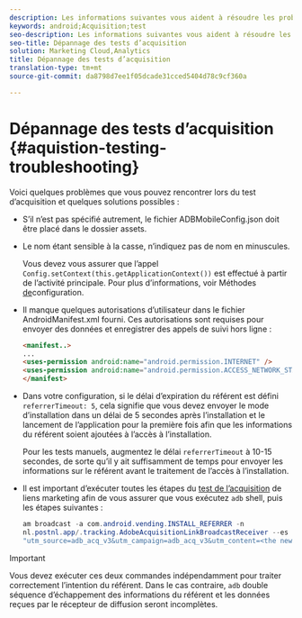 ```yaml
---
description: Les informations suivantes vous aident à résoudre les problèmes liés aux tests d’acquisition.
keywords: android;Acquisition;test
seo-description: Les informations suivantes vous aident à résoudre les problèmes liés aux tests d’acquisition.
seo-title: Dépannage des tests d’acquisition
solution: Marketing Cloud,Analytics
title: Dépannage des tests d’acquisition
translation-type: tm+mt
source-git-commit: da8798d7ee1f05dcade31cced5404d78c9cf360a

---
```



# Dépannage des tests d’acquisition {#aquistion-testing-troubleshooting}

Voici quelques problèmes que vous pouvez rencontrer lors du test d’acquisition et quelques solutions possibles :

* S’il n’est pas spécifié autrement, le fichier ADBMobileConfig.json doit être placé dans le dossier assets.

* Le nom étant sensible à la casse, n’indiquez pas de nom en minuscules.

   Vous devez vous assurer que l’appel `Config.setContext(this.getApplicationContext())` est effectué à partir de l’activité principale. Pour plus d’informations, voir Méthodes [de](https://docs.adobe.com/content/help/en/mobile-services/android/configuration-android/methods.html)configuration.

* Il manque quelques autorisations d’utilisateur dans le fichier AndroidManifest.xml fourni. Ces autorisations sont requises pour envoyer des données et enregistrer des appels de suivi hors ligne :

   ```html
   <manifest..>
   ... 
   <uses-permission android:name="android.permission.INTERNET" />
   <uses-permission android:name="android.permission.ACCESS_NETWORK_STATE" />
   </manifest>
   ```

* Dans votre configuration, si le délai d’expiration du référent est défini `referrerTimeout: 5`, cela signifie que vous devez envoyer le mode d’installation dans un délai de 5 secondes après l’installation et le lancement de l’application pour la première fois afin que les informations du référent soient ajoutées à l’accès à l’installation.

   Pour les tests manuels, augmentez le délai `referrerTimeout` à 10-15 secondes, de sorte qu’il y ait suffisamment de temps pour envoyer les informations sur le référent avant le traitement de l’accès à l’installation.

* Il est important d’exécuter toutes les étapes du [test de l’acquisition](https://docs.adobe.com/content/help/en/mobile-services/android/acquisition-android/t-testing-marketing-link-acquisition.html) de liens marketing afin de vous assurer que vous exécutez `adb` shell, puis les étapes suivantes :

   ```java
   am broadcast -a com.android.vending.INSTALL_REFERRER -n 
   nl.postnl.app/.tracking.AdobeAcquisitionLinkBroadcastReceiver --es "referrer"
   "utm_source=adb_acq_v3&utm_campaign=adb_acq_v3&utm_content=<the newly generated id at step #7>"
   ```

>[!IMPORTANT]
>
>Vous devez exécuter ces deux commandes indépendamment pour traiter correctement l’intention du référent.  Dans le cas contraire, `adb` double séquence d’échappement des informations du référent et les données reçues par le récepteur de diffusion seront incomplètes.
